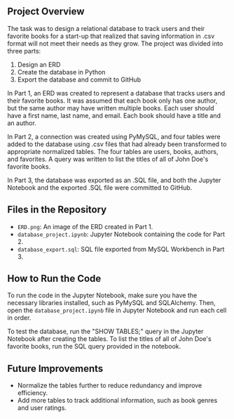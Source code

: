## Project Overview

The task was to design a relational database to track users and their favorite books for a start-up that realized that saving information in .csv format will not meet their needs as they grow. The project was divided into three parts:

1. Design an ERD
2. Create the database in Python
3. Export the database and commit to GitHub

In Part 1, an ERD was created to represent a database that tracks users and their favorite books. It was assumed that each book only has one author, but the same author may have written multiple books. Each user should have a first name, last name, and email. Each book should have a title and an author.

In Part 2, a connection was created using PyMySQL, and four tables were added to the database using .csv files that had already been transformed to appropriate normalized tables. The four tables are users, books, authors, and favorites. A query was written to list the titles of all of John Doe's favorite books.

In Part 3, the database was exported as an .SQL file, and both the Jupyter Notebook and the exported .SQL file were committed to GitHub.

## Files in the Repository

- `ERD.png`: An image of the ERD created in Part 1.
- `database_project.ipynb`: Jupyter Notebook containing the code for Part 2.
- `database_export.sql`: SQL file exported from MySQL Workbench in Part 3.

## How to Run the Code

To run the code in the Jupyter Notebook, make sure you have the necessary libraries installed, such as PyMySQL and SQLAlchemy. Then, open the `database_project.ipynb` file in Jupyter Notebook and run each cell in order.

To test the database, run the "SHOW TABLES;" query in the Jupyter Notebook after creating the tables. To list the titles of all of John Doe's favorite books, run the SQL query provided in the notebook.

## Future Improvements

- Normalize the tables further to reduce redundancy and improve efficiency.
- Add more tables to track additional information, such as book genres and user ratings.
 
